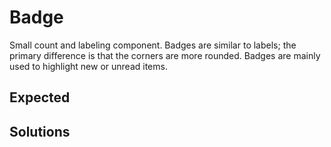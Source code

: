 # Badge

Small count and labeling component. Badges are similar to labels; the primary difference is that the corners are more rounded. Badges are mainly used to highlight new or unread items.

## Expected

## Solutions
